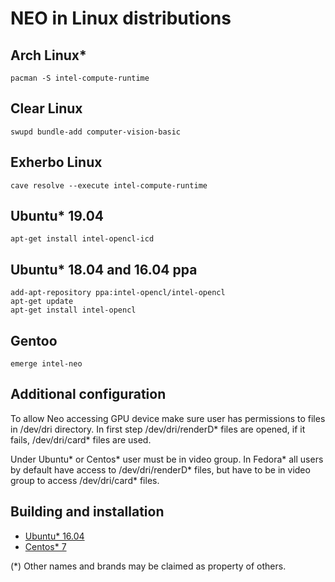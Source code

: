 # NEO in Linux distributions

## Arch Linux*

```
pacman -S intel-compute-runtime
```

## Clear Linux

```
swupd bundle-add computer-vision-basic
```

## Exherbo Linux

```
cave resolve --execute intel-compute-runtime
```

## Ubuntu* 19.04

```
apt-get install intel-opencl-icd
```

## Ubuntu* 18.04 and 16.04 ppa

```
add-apt-repository ppa:intel-opencl/intel-opencl
apt-get update
apt-get install intel-opencl
```

## Gentoo

```
emerge intel-neo
```

## Additional configuration

To allow Neo accessing GPU device make sure user has permissions to files in /dev/dri directory.
In first step /dev/dri/renderD* files are opened, if it fails, /dev/dri/card* files are used.

Under Ubuntu* or Centos* user must be in video group.
In Fedora* all users by default have access to /dev/dri/renderD* files,
but have to be in video group to access /dev/dri/card* files.
 
## Building and installation

* [Ubuntu* 16.04](https://github.com/intel/compute-runtime/blob/master/documentation/BUILD_Ubuntu.md)
* [Centos* 7](https://github.com/intel/compute-runtime/blob/master/documentation/BUILD_Centos.md)

(*) Other names and brands may be claimed as property of others.
